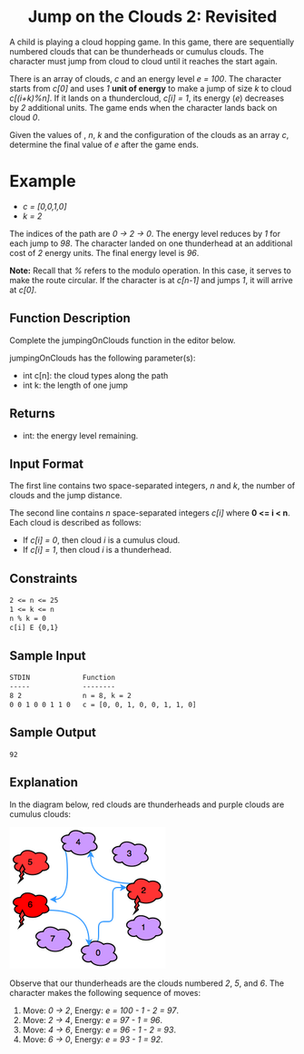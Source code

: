 <h1 align="center">Jump on the Clouds 2: Revisited</h1>

A child is playing a cloud hopping game. In this game, there are sequentially numbered clouds that can be thunderheads or cumulus clouds.
The character must jump from cloud to cloud until it reaches the start again.

There is an array of clouds, *c* and an energy level *e = 100*. The character starts from *c[0]* and uses *1* **unit of energy** to make a jump of size *k* to cloud *c[(i+k)%n]*. If it lands on a thundercloud, *c[i] = 1*, its energy (*e*) decreases by *2* additional units. The game ends when the character lands back on cloud *0*.

Given the values of , *n*, *k* and the configuration of the clouds as an array *c*, determine the final value of *e* after the game ends.

# Example

- *c = [0,0,1,0]*
- *k = 2*

The indices of the path are *0 → 2 → 0*. The energy level reduces by *1* for each jump to *98*. The character landed on one thunderhead at an additional cost of *2* energy units. The final energy level is *96*.

**Note:** Recall that *%* refers to the modulo operation. In this case, it serves to make the route circular. If the character is at *c[n-1]* and jumps *1*, it will arrive at *c[0]*.

## Function Description

Complete the jumpingOnClouds function in the editor below.

jumpingOnClouds has the following parameter(s):

- int c[n]: the cloud types along the path
- int k: the length of one jump


## Returns

- int: the energy level remaining.


## Input Format

The first line contains two space-separated integers, *n* and *k*, the number of clouds and the jump distance.

The second line contains *n* space-separated integers *c[i]* where **0 <= i < n**. Each cloud is described as follows:

- If *c[i] = 0*, then cloud *i* is a cumulus cloud.
- If *c[i] = 1*, then cloud *i* is a thunderhead.


## Constraints

    2 <= n <= 25
    1 <= k <= n
    n % k = 0
    c[i] E {0,1}


## Sample Input

    STDIN             Function
    -----             --------
    8 2               n = 8, k = 2
    0 0 1 0 0 1 1 0   c = [0, 0, 1, 0, 0, 1, 1, 0]


## Sample Output

    92


## Explanation

In the diagram below, red clouds are thunderheads and purple clouds are cumulus clouds:


<img src="rsc/jumpsImg.png" alt="Illustration of clouds">


Observe that our thunderheads are the clouds numbered *2*, *5*, and *6*. The character makes the following sequence of moves:

1. Move: *0 → 2*, Energy: *e = 100 - 1 - 2 = 97*.
2. Move: *2 → 4*, Energy: *e = 97 - 1 = 96*.
3. Move: *4 → 6*, Energy: *e = 96 - 1 - 2 = 93*.
4. Move: *6 → 0*, Energy: *e = 93 - 1 = 92*.